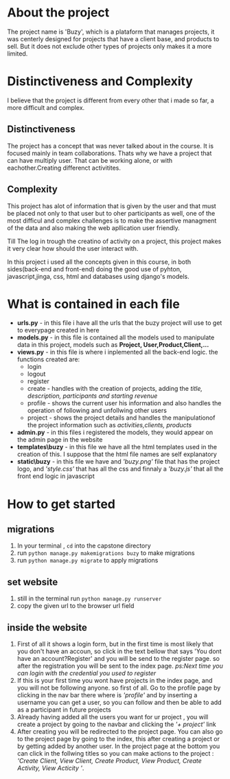 # About the project
The project name is 'Buzy', which is a plataform that manages projects, it was centerly designed for projects that have a client base, and products to sell. But it does not exclude other types of projects only makes it a more limited.

# Distinctiveness and Complexity
I believe that the project is different from every other that i made so far, a more difficult and complex. 
## Distinctiveness
The project has a concept that was never talked about in the course. It is focused mainly in team collaborations. Thats why we have a project that can have multiply user. That can be working alone, or with eachother.Creating differenct activitites.

## Complexity
This project has alot of information that is given by the user and that must be placed not only to that user but to oher participants as well, one of the most difficul and complex challenges is to make the assertive managment of the data and also making the web apllication user friendly.

Till The log in trough the creatino of activity on a project, this project makes it very clear how should the user interact with.

In this project i used all the concepts given in this course, in both sides(back-end and front-end) doing the good use of pyhton, javascript,jinga, css, html and databases using django's models.

# What is contained in each file
- **urls.py** - in this file i have all the urls that the buzy project will use to get to everypage created in here
- **models.py** - in this file is contained all the models used to manipulate data in this project, models such as **Project, User,Product,Client,...**
- **views.py** - in this file is where i inplemented all the back-end logic. the functions created are:
    - login 
    - logout
    - register
    - create - handles with the creation of projects, adding the _title, description, participants and starting revenue_
    - profile - shows the current user his information and also handles the operation of following and unfollwing other users
    - project - shows the project details and handles the manipulationof the project information such as _activities,clients, products_
- **admin.py** - in this files i registered the models, they would appear on the admin page in the website
- **templates\buzy** - in this file we have all the html templates used in the creation of this. I suppose that the html file names are self explanatory
- **static\buzy** - in this file we have and _'buzy.png'_ file that has the project logo, and _'style.css'_ that has all the css and finnaly a _'buzy.js'_ that all the front end logic in javascript 

# How to get started
## migrations
1. In your terminal , `cd` into the capstone directory
2. run `python manage.py makemigrations buzy` to make migrations
3. run `python manage.py migrate` to apply migrations
## set website
1. still in the terminal run `python manage.py runserver`
2. copy the given url to the browser url field

## inside the website
1. First of all it shows a login form, but in the first time is most likely that you don't have an accoun, so click in the text bellow that says 'You dont have an account?Register' and you will be send to the register page. so after the registration you will be sent to the index page.
_ps:Next time you can login with the credential you used to register_
2. If this is your first time you wont have projects in the index page, and you will not be following anyone. so first of all. Go to the profile page by clicking in the nav bar there where is _'profile'_ and by inserting a username you can get a user, so you can follow and then be able to add as a participant in future projects
3. Already having added all the users you want for ur project , you will create a project by going to the navbar and clicking the _'+ project'_ link
4. After creating you will be redirected to the project page. You can also go to the project page by going to the index, this after creating a project or by getting added by another user. In the project page at the bottom you can click in the follwing titles so you can make actions to the project : _'Create Client, View Client, Create Product, View Product, Create Activity, View Acticity '_.




